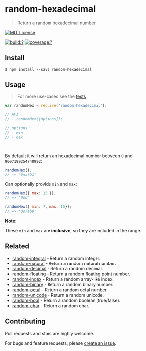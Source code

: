 # random-hexadecimal

> Return a random hexadecimal number.

[![MIT License](https://img.shields.io/badge/license-MIT_License-green.svg?style=flat-square)](https://github.com/mock-end/random-hexadecimal/blob/master/LICENSE)

[![build:?](https://img.shields.io/travis/mock-end/random-hexadecimal/master.svg?style=flat-square)](https://travis-ci.org/mock-end/random-hexadecimal)
[![coverage:?](https://img.shields.io/coveralls/mock-end/random-hexadecimal/master.svg?style=flat-square)](https://coveralls.io/github/mock-end/random-hexadecimal)


## Install

```
$ npm install --save random-hexadecimal
```

## Usage

> For more use-cases see the [tests](https://github.com/mock-end/random-hexadecimal/blob/master/test/spec/index.js)


```js
var randomHex = require('random-hexadecimal');

// API
// - randomHex([options]);

// options
// - min
// - max




```

By default it will return an hexadecimal number between `0` and `9007199254740992`:

```js
randomHex();
// => '0xaf91'
```

Can optionally provide `min` and `max`:

```js
randomHex({ max: 15 });
// => '0od'

randomHex({ min: 7, max: 15});
// => '0o7ab9'
```

**Note**:

These `min` and `max` are **inclusive**, so they are included in the range.


## Related

- [random-integral](https://github.com/mock-end/random-integral) - Return a random integer.
- [random-natural](https://github.com/mock-end/random-natural) - Return a random natural number.
- [random-decimal](https://github.com/mock-end/random-decimal) - Return a random decimal.
- [random-floating](https://github.com/mock-end/random-floating) - Return a random floating point number.
- [random-index](https://github.com/mock-end/random-index) - Return a random array-like index.
- [random-binary](https://github.com/mock-end/random-binary) - Return a random binary number.
- [random-octal](https://github.com/mock-end/random-octal) - Return a random octal number.
- [random-unicode](https://github.com/mock-end/random-unicode) - Return a random unicode. 
- [random-bool](https://github.com/mock-end/random-bool) - Return a random boolean (true/false).
- [random-char](https://github.com/mock-end/random-char) - Return a random char.


## Contributing

Pull requests and stars are highly welcome.

For bugs and feature requests, please [create an issue](https://github.com/mock-end/random-hexadecimal/issues/new).
